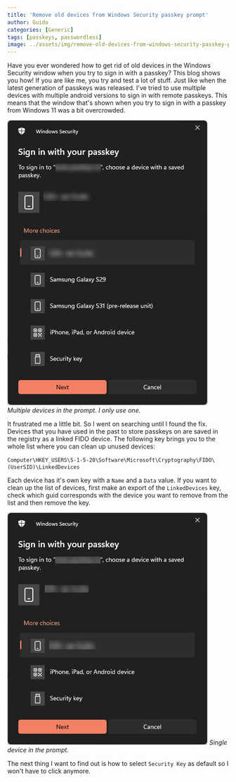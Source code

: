 ```yaml
---
title: 'Remove old devices from Windows Security passkey prompt'
author: Guido
categories: [Generic]
tags: [passkeys, passwordless]
image: ../assets/img/remove-old-devices-from-windows-security-passkey-prompt/remove unused passkeys.png
---
```


Have you ever wondered how to get rid of old devices in the Windows Security window when you try to sign in with a passkey? This blog shows you how! If you are like me, you try and test a lot of stuff. Just like when the latest generation of passkeys was released. I've tried to use multiple devices with multiple android versions to sign in with remote passkeys. This means that the window that's shown when you try to sign in with a passkey from Windows 11 was a bit overcrowded.  

![Over crowded Windows Security passkey sign in prompt in Windows 11](../assets/img/remove-old-devices-from-windows-security-passkey-prompt/crowded-prompt.png)
_Multiple devices in the prompt. I only use one._

It frustrated me a little bit. So I went on searching until I found the fix. Devices that you have used in the past to store passkeys on are saved in the registry as a linked FIDO device. The following key brings you to the whole list where you can clean up unused devices:

```console
Computer\HKEY_USERS\S-1-5-20\Software\Microsoft\Cryptography\FIDO\(UserSID)\LinkedDevices
```

Each device has it's own key with a `Name` and a `Data` value. If you want to clean up the list of devices, first make an export of the `LinkedDevices` key, check which guid corresponds with the device you want to remove from the list and then remove the key.

![Single device in Windows Security passkey sign in prompt in Windows 11](../assets/img/remove-old-devices-from-windows-security-passkey-prompt/less-crowded-prompt.png)
_Single device in the prompt._

The next thing I want to find out is how to select `Security Key` as default so I won't have to click anymore.